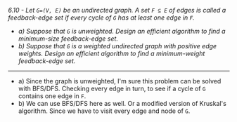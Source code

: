 *6.10 - Let `G=(V, E)` be an undirected graph. A set `F ⊆ E` of edges is called a feedback-edge set if every cycle of `G` has at least one edge in `F`.*
- *a) Suppose  that `G` is  unweighted. Design an efficient algorithm to find a minimum-size feedback-edge set.*
- *b) Suppose that `G` is a weighted undirected graph with positive edge weights. Design an efficient algorithm to find a minimum-weight feedback-edge set.*
***
- a) Since the graph is unweighted, I'm sure this problem can be solved with BFS/DFS. Checking every edge in turn, to see if a cycle of `G` contains one edge in `F`.
- b) We can use BFS/DFS here as well. Or a modified version of Kruskal's algorithm. Since we have to visit every edge and node of `G`.
